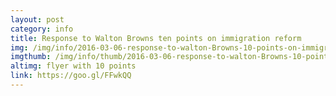 ```yaml
---
layout: post
category: info
title: Response to Walton Browns ten points on immigration reform
img: /img/info/2016-03-06-response-to-walton-Browns-10-points-on-immigration-reform.jpg
imgthumb: /img/info/thumb/2016-03-06-response-to-walton-Browns-10-points-on-immigration-reform.jpg
altimg: flyer with 10 points 
link: https://goo.gl/FFwkQQ
---
```

